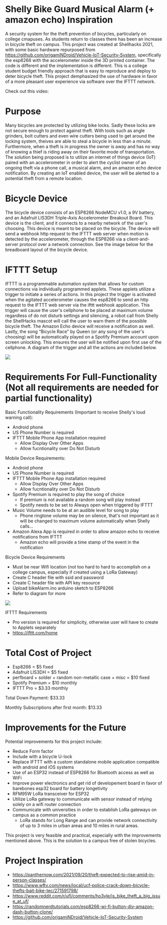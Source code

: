 # Shelly Bike Guard Musical Alarm (+ amazon echo) Inspiration

A security system for the theft prevention of bicycles, particularly on college cmapuses. As students return to classes there has been 
an increase in bicycle theft on campus. This project was created at Shellhacks 2021, with some basic hardware repurposed from 
https://github.com/origamiNDroid/Vehicle-IoT-Security-System, specifically the esp8266 with the accelerometer inside the 3D printed container. 
The code is different and the implementation is different. This is a college student budget friendly approach that is easy to reproduce and 
deploy to deter bicycle theft. This project demphasized the use of hardware in favor of a more pleasant user experience via software over the IFTTT network.

Check out this video:

# Purpose
 
Many bicycles are protected by utilizing bike locks. Sadly these locks are not secure enough to protect against theft. With tools such as angle 
grinders, bolt cutters and even wire cutters being used to get around the locking system, theives are able to steal a bicycle in less than a minute. 
Furthermore, when a theft is in progress the owner is away and has no way of knowing a thief is riding away on their favorite mode of transportation. 
The solution being proposed is to utilize an internet of things device (IoT) paired with an accelerometer in order to alert the cyclist owner of 
an ongoing theft via a phone call, a musical alarm, and an amazon echo device notification. By creating an IoT enabled device, the user will be 
alerted to a potential theft from a remote location.


# Bicycle Device

The bicycle device consists of an ESP8266 NodeMCU v1.0, a 9V battery, and an Adafruit LIS3DH Triple-Axis Accelerometer Breakout Board. This device is the 
client, and it connects to a nearby network of the user's choosing. This device is meant to be placed on the bicycle. The device will send a webhook http 
request to the IFTTT web server when motion is detected by the accelerometer, through the ESP8266 via a client-and-server protocol over a network connection. 
See the image below for the breadboard layout of the bicycle device.


# IFTTT Setup
IFTTT is a programmable automation system that allows for custom connections via individually programmed applets. These applets utilize a trigger to initiate 
a series of actions. In this project the trigger is activated when the agitated accelerometer causes the esp8266 to send an http request to the IFTTT web server via the ifttt webhook application. This trigger will cause the user's cellphone to be placed at maximum volume regardless of do not disturb settings and silencing, a robot call from Shelly the ShellHacks mascot will call the user to warn them of the possible bicycle theft. The Amazon Echo device will receive a notification as well. Lastly, the song “Bicycle Race” by Queen (or any song of the user's choosing) will be automatically played on a Spotify Premium account upon screen unlocking. This ensures the user will be notified upon first
use of the cellphone. A diagram of the trigger and all the actions are included below.

![](https://github.com/origamiNDroid/Shelly_Bike_Guard_Musical_Bike_Alarm_plus_Amazon_Echo/blob/main/ifttt_application_workflow.jpg)

# Requirements For Full-Functionality (Not all requirements are needed for partial functionality)

Basic Functionality Requirements (Important to receive Shelly's loud warning call):
- Android phone
- US Phone Number is required
- IFTTT Mobile Phone App installation required
  - Allow Display Over Other Apps 
  - Allow fucntionality over Do Not Disturb

Mobile Device Requirements:
- Android phone
- US Phone Number is required
- IFTTT Mobile Phone App installation required
  - Allow Display Over Other Apps 
  - Allow fucntionality over Do Not Disturb
- Spotify Premium is required to play the song of choice
  - If premium is not available a random song will play instead
  - Spotify needs to be set to Always open when triggered by IFTTT
- Music Volume needs to be at an audible level for song to play
  - Phone ringtone volume may be on silence, that's not important as it will be changed to maximum volume automatically when Shelly calls...
- Amazon Alexa App is required in order to allow amazon echo to receive notifications from IFTTT
  - Amazon echo will provide a time stamp of the event in the notification
  
Bicycle Device Requirements
- Must be near Wifi location (not too hard to hard to accomplish on a college campus, especially if created using a LoRa Gateway)
- Create C header file with ssid and password
- Create C header file with API key resource
- Upload bikeAlarm.ino arduino sketch to ESP8266 
- Refer to diagram for more

![](https://github.com/origamiNDroid/Shelly_Bike_Guard_Musical_Bike_Alarm_plus_Amazon_Echo/blob/main/bbpic_vehicledevice.JPG)
 
IFTTT Requirements
- Pro version is required for simplicity, otherwise user will have to create to Applets separately
- https://ifttt.com/home

# Total Cost of Project 
- Esp8266 = $5 fixed
- Adafruit LIS3DH = $5 fixed
- perfboard + solder + random non-metallic case + misc = $10 fixed
- Spotify Premium = $10 monthly
- IFTTT Pro = $3.33 monthly

Total Down Payment: $33.33

Monthly Subscriptions after first month: $13.33 

# Improvements for the Future

Potential improvements for this project include:
- Reduce Form factor
- Include with a bicycle U-lock 
- Replace IFTTT with a custom standalone mobile application compatible with android and iOS systems
- Use of an ESP32 instead of ESP8266 for Bluetooth access as well as WiFi
- Improve power electronics and get rid of developement board in favor of barebones esp32 board for battery longetivity
- RFM95W LoRa transceiver for ESP32
- Utilize LoRa gateway to communicate with sensor instead of relying solely on a wifi router connection
- Communicate with universities in order to establish LoRa gateways on campus as a common practice
  - LoRa stands for Long Range and can provide network connectivity of up to 3 miles in urban areas and 10 miles in rural areas.

This project is very feasible and practical, especially with the improvements mentioned above. This is the solution to a campus free of stolen bicycles.

# Project Inspiration
- https://panthernow.com/2021/09/20/theft-expected-to-rise-amid-in-person-classes/
- https://www.wftv.com/news/local/ucf-police-crack-down-bicycle-thefts-bait-bike-tec/271591798/
- https://www.reddit.com/r/ufl/comments/ho3yle/is_bike_theft_a_big_issue_at_uf/
- https://randomnerdtutorials.com/esp8266-wi-fi-button-diy-amazon-dash-button-clone/
- https://github.com/origamiNDroid/Vehicle-IoT-Security-System
